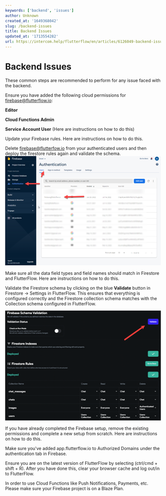 ```yaml
---
keywords: ['backend', 'issues']
author: Unknown
created_at: '1649368042'
slug: /backend-issues
title: Backend Issues
updated_at: '1713554282'
url: https://intercom.help/flutterflow/en/articles/6126049-backend-issues
---
```

# Backend Issues

These common steps are recommended to perform for any issue faced with the backend.

Ensure you have added the following cloud permissions for firebase@flutterflow.io: 

**Editor** 

**Cloud Functions Admin** 

**Service Account User** (Here are instructions on how to do this)

Update your Firebase rules. Here are instructions on how to do this.

Delete firebase@flutterfow.io from your authenticated users and then deploy the firestore rules again and validate the schema. ​
![](../../assets/20250430121532523511.png)

Make sure all the data field types and field names should match in Firestore and FlutterFlow. Here are instructions on how to do this.

Validate the Firestore schema by clicking on the blue **Validate** button in Firestore -&gt; Settings in FlutterFlow. This ensures that everything is configured correctly and the Firestore collection schema matches with the Collection schema configured in FlutterFlow.

![](../../assets/20250430121532793176.png)

If you have already completed the Firebase setup, remove the existing permissions and complete a new setup from scratch. Here are instructions on how to do this.

Make sure you've added app.flutterflow.io to Authorized Domains under the authentication tab in Firebase.

Ensure you are on the latest version of FlutterFlow by selecting (ctrl/cmd + shift + R). After you have done this, clear your browser cache and log out/in to FlutterFlow.

In order to use Cloud Functions like Push Notifications, Payments, etc. Please make sure your Firebase project is on a Blaze Plan.

